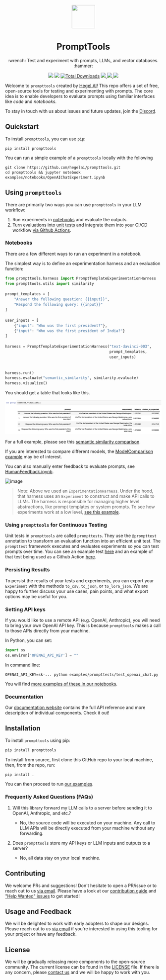 <p align="center">
  <a href="https://hegel-ai.com"><img src="https://upload.wikimedia.org/wikipedia/commons/5/51/Owl_of_Minerva.svg" width="75" height="75"></a>
</p>
<h1 align="center">
 PromptTools
</h1>
<p align="center">
:wrench: Test and experiment with prompts, LLMs, and vector databases. :hammer:
<p align="center">
  <a href="http://prompttools.readthedocs.io/"><img src="https://img.shields.io/badge/View%20Documentation-Docs-yellow"></a>
  <a href="https://discord.gg/7KeRPNHGdJ"><img src="https://img.shields.io/badge/Join%20our%20community-Discord-blue"></a>
  <a href="https://pepy.tech/project/prompttools" target="_blank"><img src="https://pepy.tech/badge/prompttools" alt="Total Downloads"/></a>
  <a href="https://pepy.tech/project/prompttools">
    <img src="https://static.pepy.tech/badge/prompttools/month" />
  </a>
  <a href="https://github.com/hegelai/prompttools">
      <img src="https://img.shields.io/github/stars/hegelai/prompttools" />
  </a>
  <a href="https://twitter.com/hegel_ai"><img src="https://img.shields.io/twitter/follow/Hegel_AI?style=social"></a>
</p>


Welcome to `prompttools` created by [Hegel AI](https://hegel-ai.com/)! This repo offers a set of free, open-source tools for testing and experimenting with prompts. The core idea is to enable developers to evaluate prompts using familiar interfaces like _code_ and _notebooks_.

To stay in touch with us about issues and future updates, join the [Discord](https://discord.gg/7KeRPNHGdJ).

## Quickstart

To install `prompttools`, you can use `pip`:

```
pip install prompttools
```

You can run a simple example of a `prompttools` locally with the following

```
git clone https://github.com/hegelai/prompttools.git
cd prompttools && jupyter notebook examples/notebooks/OpenAIChatExperiment.ipynb
```

## Using `prompttools`

There are primarily two ways you can use `prompttools` in your LLM workflow:

1. Run experiments in [notebooks](/examples/notebooks/) and evaluate the outputs.
2. Turn evaluations into [unit tests](/examples/prompttests/test_openai_chat.py) and integrate them into your CI/CD workflow [via Github Actions](/.github/workflows/ci.yml).

### Notebooks

There are a few different ways to run an experiment in a notebook.

The simplest way is to define an experimentation harness and an evaluation function:

```python
from prompttools.harness import PromptTemplateExperimentationHarness
from prompttools.utils import similarity

prompt_templates = [
    "Answer the following question: {{input}}",
    "Respond the following query: {{input}}"
]

user_inputs = [
    {"input": "Who was the first president?"},
    {"input": "Who was the first president of India?"}
]

harness = PromptTemplateExperimentationHarness("text-davinci-003",
                                               prompt_templates,
                                               user_inputs)


harness.run()
harness.evaluate("semantic_similarity", similarity.evaluate)
harness.visualize()
```

You should get a table that looks like this.

![image](img/table.png)

For a full example, please see this [semantic similarity comparison](/examples/notebooks/SemanticSimilarity.ipynb).

If you are interested to compare different models, the [ModelComparison example](/examples/notebooks/ModelComparison.ipynb) may be of interest.

You can also manually enter feedback to evaluate prompts, see [HumanFeedback.ipynb](/examples/notebooks/HumanFeedback.ipynb).

![image](img/feedback.png)

> Note: Above we used an `ExperimentationHarness`. Under the hood, that harness uses an `Experiment` to construct and make API calls to LLMs. The harness is responsible for managing higher level abstractions, like prompt templates or system prompts. To see how experiments work at a low level, [see this example](/examples/notebooks/OpenAIChatExperiment.ipynb).

### Using `prompttools` for Continuous Testing

Unit tests in `prompttools` are called `prompttests`. They use the `@prompttest` annotation to transform an evaluation function into an efficient unit test. The `prompttest` framework executes and evaluates experiments so you can test prompts over time. You can see an example test [here](/examples/prompttests/test_openai_chat.py) and an example of that test being used as a Github Action [here](/.github/workflows/post-commit.yaml).

### Persisting Results

To persist the results of your tests and experiments, you can export your `Experiment` with the methods `to_csv`,
`to_json`, or `to_lora_json`. We are happy to further discuss your use cases, pain points, and what export
options may be useful for you.

### Setting API keys

If you would like to use a remote API (e.g. OpenAI, Anthropic), you will need to bring your own OpenAI API key.
This is because `prompttools` makes a call to those APIs directly from your machine.

In Python, you can set:
```python
import os
os.environ['OPENAI_API_KEY'] = ""
```

In command line:
```
OPENAI_API_KEY=sk-... python examples/prompttests/test_openai_chat.py
```

You will find [more examples of these in our notebooks](/examples/notebooks/).

### Documentation

Our [documentation website](https://prompttools.readthedocs.io/en/latest/index.html) contains the full API reference
and more description of individual components. Check it out!

## Installation

To install `prompttools` using pip:

```bash
pip install prompttools
```

To install from source, first clone this GitHub repo to your local machine, then, from the repo, run:

```bash
pip install .
```

You can then proceed to run [our examples](/examples/notebooks/).

### Frequently Asked Questions (FAQs)

1. Will this library forward my LLM calls to a server before sending it to OpenAI, Anthropic, and etc.?
    - No, the source code will be executed on your machine. Any call to LLM APIs will be directly executed from your machine without any forwarding.

2. Does `prompttools` store my API keys or LLM inputs and outputs to a server?
    - No, all data stay on your local machine.

## Contributing

We welcome PRs and suggestions! Don't hesitate to open a PR/issue or to reach out to us [via email](mailto:team@hegel-ai.com).
Please have a look at our [contribution guide](CONTRIBUTING.md) and
["Help Wanted" issues](https://github.com/hegelai/prompttools/issues?q=is%3Aopen+is%3Aissue+label%3A%22help+wanted%22) to get started!

## Usage and Feedback

We will be delighted to work with early adopters to shape our designs. Please reach out to us [via email](mailto:team@hegel-ai.com) if you're
interested in using this tooling for your project or have any feedback.

## License

We will be gradually releasing more components to the open-source community. The current license can be found in the  [LICENSE](LICENSE) file. If there is any concern, please [contact us](mailto:eam@hegel-ai.com) and we will be happy to work with you.
